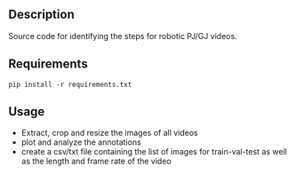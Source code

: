 ## Description

Source code for identifying the steps for robotic PJ/GJ videos.


## Requirements 


```shell
pip install -r requirements.txt
```


## Usage

- Extract, crop and resize the images of all videos 
- plot and analyze the annotations
- create a csv/txt file containing the list of images for train-val-test as well as the length and frame rate of the video
